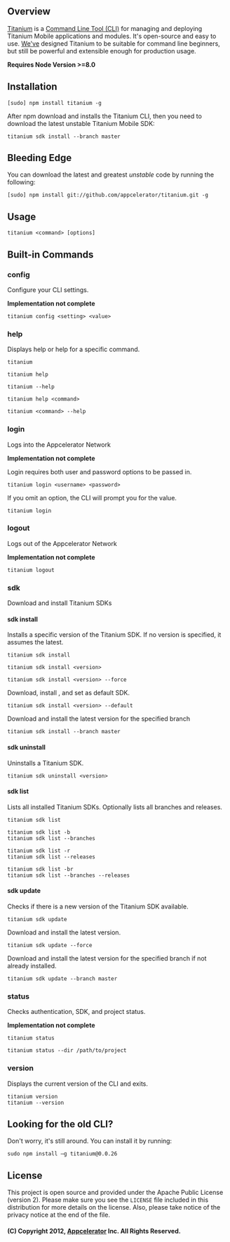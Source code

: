 ## Overview

[Titanium](https://github.com/appcelerator/titanium) is a [Command Line Tool (CLI)](http://en.wikipedia.org/wiki/Command-line_interface)
for managing and deploying Titanium Mobile applications and modules. It's open-source and easy to use. [We've](https://github.com/appcelerator)
designed Titanium to be suitable for command line beginners, but still be powerful and extensible enough for production usage.

__Requires Node Version >=8.0__

## Installation

    [sudo] npm install titanium -g

After npm download and installs the Titanium CLI, then you need to download the latest unstable Titanium Mobile SDK:

    titanium sdk install --branch master

## Bleeding Edge

You can download the latest and greatest *unstable* code by running the following:

    [sudo] npm install git://github.com/appcelerator/titanium.git -g

## Usage

    titanium <command> [options]

## Built-in Commands

### config

Configure your CLI settings.

**Implementation not complete**

    titanium config <setting> <value>

### help

Displays help or help for a specific command.

    titanium

    titanium help

    titanium --help

    titanium help <command>

    titanium <command> --help

### login

Logs into the Appcelerator Network

**Implementation not complete**

Login requires both user and password options to be passed in.

    titanium login <username> <password>

If you omit an option, the CLI will prompt you for the value.

    titanium login

### logout

Logs out of the Appcelerator Network

**Implementation not complete**

    titanium logout

### sdk

Download and install Titanium SDKs

#### sdk install

Installs a specific version of the Titanium SDK. If no version is specified, it assumes the latest.

    titanium sdk install

    titanium sdk install <version>

    titanium sdk install <version> --force

Download, install <version>, and set as default SDK.

    titanium sdk install <version> --default

Download and install the latest version for the specified branch

    titanium sdk install --branch master

#### sdk uninstall

Uninstalls a Titanium SDK.

    titanium sdk uninstall <version>

#### sdk list

Lists all installed Titanium SDKs. Optionally lists all branches and releases.

    titanium sdk list

    titanium sdk list -b
    titanium sdk list --branches

    titanium sdk list -r
    titanium sdk list --releases

    titanium sdk list -br
    titanium sdk list --branches --releases

#### sdk update

Checks if there is a new version of the Titanium SDK available.

    titanium sdk update

Download and install the latest version.

    titanium sdk update --force

Download and install the latest version for the specified branch if not already installed.

    titanium sdk update --branch master

### status

Checks authentication, SDK, and project status.

**Implementation not complete**

    titanium status

    titanium status --dir /path/to/project

### version

Displays the current version of the CLI and exits.

    titanium version
    titanium --version

## Looking for the old CLI?

Don't worry, it's still around. You can install it by running:

    sudo npm install –g titanium@0.0.26

## License

This project is open source and provided under the Apache Public License (version 2). Please make sure you see the `LICENSE` file
included in this distribution for more details on the license.  Also, please take notice of the privacy notice at the end of the file.

#### (C) Copyright 2012, [Appcelerator](http://www.appcelerator.com/) Inc. All Rights Reserved.
